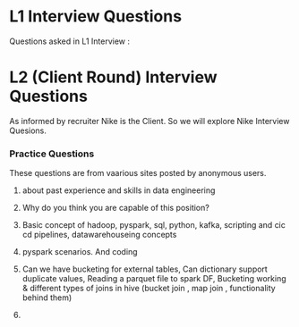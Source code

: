 # L1 Interview Questions

Questions asked in L1 Interview : 

# L2 (Client Round) Interview Questions

As informed by recruiter Nike is the Client. So we will explore Nike Interview Quesions. 

### Practice Questions
These questions are from vaarious sites posted by anonymous users.

1. about past experience and skills in data engineering

2. Why do you think you are capable of this position?

3. Basic concept of hadoop, pyspark, sql, python, kafka, scripting and cic cd pipelines, datawarehouseing concepts

4. pyspark scenarios. And coding

5. Can we have bucketing for external tables,
Can dictionary support duplicate values,
Reading a parquet file to spark DF,
Bucketing working & different types of joins in hive (bucket join , map join , functionality behind them)

6. 